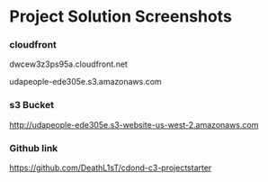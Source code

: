 # Project Solution Screenshots

### cloudfront

dwcew3z3ps95a.cloudfront.net

udapeople-ede305e.s3.amazonaws.com

### s3 Bucket

http://udapeople-ede305e.s3-website-us-west-2.amazonaws.com

### Github link

https://github.com/DeathL1sT/cdond-c3-projectstarter
